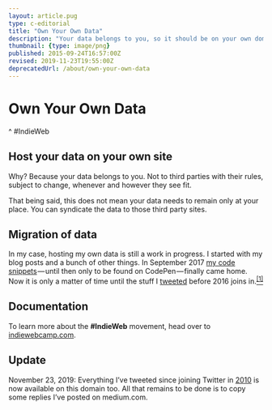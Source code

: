 ```yaml
---
layout: article.pug
type: c-editorial
title: "Own Your Own Data"
description: "Your data belongs to you, so it should be on your own domain."
thumbnail: {type: image/png}
published: 2015-09-24T16:57:00Z
revised: 2019-11-23T19:55:00Z
deprecatedUrl: /about/own-your-own-data
---
```


# Own Your Own Data
^ #IndieWeb

## Host your data on your own site

Why? Because your data belongs to you. Not to third parties with their rules, subject to change, whenever and however they see fit.

That being said, this does not mean your data needs to remain only at your place. You can syndicate the data to those third party sites.

## Migration of data

In my case, hosting my own data is still a work in progress. I started with my blog posts and a bunch of other things. In September 2017 [my code snippets](/code/)&#x200a;—&#x200a;until then only to be found on CodePen&#x200a;—&#x200a;finally came home. Now it is only a matter of time until the stuff I [tweeted](https://twitter.com/cssence) before 2016 joins in.<ins><sup><a href="#update-1">[1]</a></sup></ins>

## Documentation

To learn more about the **#IndieWeb** movement, head over to [indiewebcamp.com](https://indiewebcamp.com/).

## Update

<time id="update-1" class="update" datetime="2019-11-23">November 23, 2019:</time> Everything I’ve tweeted since joining Twitter in [2010](/2010/) is now available on this domain too. All that remains to be done is to copy some replies I’ve posted on medium.com.
